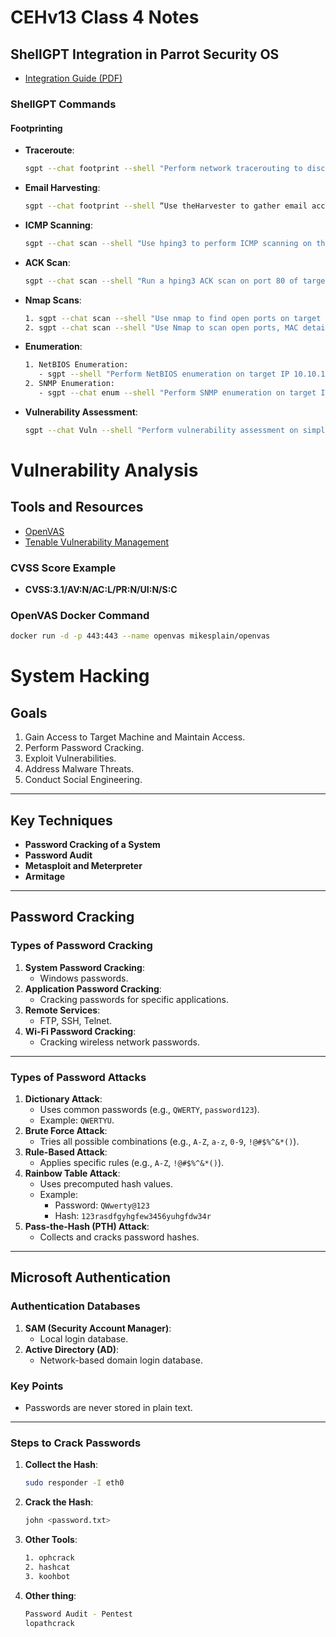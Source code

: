 # CEHv13 Class 4 Notes

## ShellGPT Integration in Parrot Security OS
- [Integration Guide (PDF)](https://labondemand.blob.core.windows.net/content/lab168799/instructions267937/Integrate%20ShellGPT%20in%20Parrot%20%20Security%20Machine.pdf)

### ShellGPT Commands
#### Footprinting
- **Traceroute**:
  ```bash
  sgpt --chat footprint --shell "Perform network tracerouting to discover the routers on the path to a target host www.certifiedhacker.com"
  ```
- **Email Harvesting**:
  ```bash
  sgpt --chat footprint --shell “Use theHarvester to gather email accounts associated with 'microsoft.com', limiting results to 200, and leveraging 'baidu' as a data source”
  ```

- **ICMP Scanning**:
  ```bash
  sgpt --chat scan --shell "Use hping3 to perform ICMP scanning on the target IP address 10.10.1.11 and stop after 10 iterations"
  ```

- **ACK Scan**:
  ```bash
  sgpt --chat scan --shell "Run a hping3 ACK scan on port 80 of target IP 10.10.1.11"
  ```

- **Nmap Scans**:
  ```bash
  1. sgpt --chat scan --shell "Use nmap to find open ports on target IP 10.10.1.11"
  2. sgpt --chat scan --shell "Use Nmap to scan open ports, MAC details, services running on open ports with their versions on target IP 10.10.1.11"
  ```

- **Enumeration**:
  ```bash
  1. NetBIOS Enumeration:
     - sgpt --shell "Perform NetBIOS enumeration on target IP 10.10.1.11"
  2. SNMP Enumeration:
     - sgpt --chat enum --shell "Perform SNMP enumeration on target IP 10.10.1.22 using SnmpWalk and display the result here"
  ```
- **Vulnerability Assessment**:
  ```bash
  sgpt --chat Vuln --shell "Perform vulnerability assessment on simplilearn.com"
  ```

# Vulnerability Analysis

## Tools and Resources
- [OpenVAS](https://www.openvas.org/)
- [Tenable Vulnerability Management](https://www.tenable.com/products/vulnerability-management)

### CVSS Score Example
- **CVSS:3.1/AV:N/AC:L/PR:N/UI:N/S:C**

### OpenVAS Docker Command
```bash
docker run -d -p 443:443 --name openvas mikesplain/openvas
```

# System Hacking

## Goals
1. Gain Access to Target Machine and Maintain Access.
2. Perform Password Cracking.
3. Exploit Vulnerabilities.
4. Address Malware Threats.
5. Conduct Social Engineering.

---

## Key Techniques
- **Password Cracking of a System**
- **Password Audit**
- **Metasploit and Meterpreter**
- **Armitage**

---

## Password Cracking

### Types of Password Cracking
1. **System Password Cracking**:
   - Windows passwords.
2. **Application Password Cracking**:
   - Cracking passwords for specific applications.
3. **Remote Services**:
   - FTP, SSH, Telnet.
4. **Wi-Fi Password Cracking**:
   - Cracking wireless network passwords.

---

### Types of Password Attacks
1. **Dictionary Attack**:
   - Uses common passwords (e.g., `QWERTY`, `password123`).
   - Example: `QWERTYU`.
2. **Brute Force Attack**:
   - Tries all possible combinations (e.g., `A-Z`, `a-z`, `0-9`, `!@#$%^&*()`).
3. **Rule-Based Attack**:
   - Applies specific rules (e.g., `A-Z`, `!@#$%^&*()`).
4. **Rainbow Table Attack**:
   - Uses precomputed hash values.
   - Example:
     - Password: `QWwerty@123`
     - Hash: `123rasdfgyhgfew3456yuhgfdw34r`
5. **Pass-the-Hash (PTH) Attack**:
   - Collects and cracks password hashes.

---

## Microsoft Authentication

### Authentication Databases
1. **SAM (Security Account Manager)**:
   - Local login database.
2. **Active Directory (AD)**:
   - Network-based domain login database.

### Key Points
- Passwords are never stored in plain text.

---

### Steps to Crack Passwords
1. **Collect the Hash**:
   ```bash
   sudo responder -I eth0
   ```

2. **Crack the Hash**:
   ```bash
   john <password.txt>
   ```
3. **Other Tools**:
   ```bash
   1. ophcrack
   2. hashcat
   3. koohbot

4. **Other thing**:
   ```bash
   Password Audit - Pentest 
   lopathcrack
   ```












































